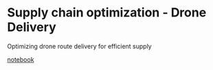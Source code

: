 # Supply chain optimization - Drone Delivery
 Optimizing drone route delivery for efficient supply
 
[notebook](notebook/drone.ipynb)
